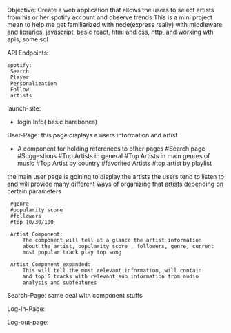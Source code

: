 Objective: Create a web application that allows the users to
           select artists from his or her spotify account and observe trends
           This is a mini project mean to help me get familiarized
           with node(express really) with middleware and libraries, javascript,
           basic react, html and css, http, and working wth apis, some sql

API Endpoints:

    spotify:
     Search
     Player
     Personalization
     Follow
     artists

launch-site:
  * login Info( basic barebones)

User-Page:
  this page displays a users information and artist

  * A component for holding referenecs to other pages
     #Search page
     #Suggestions
     #Top Artists in general
     #Top Artists in main genres of music
     #Top Artist  by country
     #favorited Artists
     #top artist by playlist

the main user page is goining to display the artists the
users tend to listen to and will provide many different ways
of organizing that artists depending on certain parameters

     #genre
     #popularity score
     #followers
     #top 10/30/100

     Artist Component:
         The component will tell at a glance the artist information
         about the artist, popularity score , followers, genre, current
         most popular track play top song

     Artist Component expanded:
         This will tell the most relevant information, will contain
         and top 5 tracks with relevant sub information from audio
         analysis and subfeatures

Search-Page:
     same deal with component stuffs

Log-In-Page:

Log-out-page:
